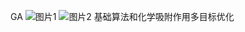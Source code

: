 GA
![图片1](https://github.com/user-attachments/assets/6260b297-05a4-4f22-a48e-9289f5162dc7)
![图片2](https://github.com/user-attachments/assets/3b6e88af-dcf8-45fc-8feb-8319a7eb5eda)
基础算法和化学吸附作用多目标优化
